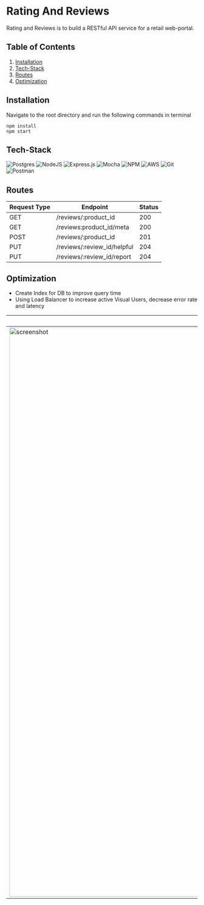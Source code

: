 # Rating And Reviews
Rating and Reviews is to build a RESTful API service for a retail web-portal.
## Table of Contents
1. [Installation](#installation)
2. [Tech-Stack](#tech-stack)
3. [Routes](#routes)
4. [Optimization](#optimization)

## Installation
  Navigate to the root directory and run the following commands in terminal
  ```npm
  npm install
  npm start
  ```
## Tech-Stack
![Postgres](https://img.shields.io/badge/postgres-%23316192.svg?style=for-the-badge&logo=postgresql&logoColor=white)
![NodeJS](https://img.shields.io/badge/node.js-6DA55F?style=for-the-badge&logo=node.js&logoColor=white)
![Express.js](https://img.shields.io/badge/Express.js-000000?style=for-the-badge&logo=express&logoColor=white)
![Mocha](https://img.shields.io/badge/-mocha-%238D6748?style=for-the-badge&logo=mocha&logoColor=white)
![NPM](https://img.shields.io/badge/NPM-%23000000.svg?style=for-the-badge&logo=npm&logoColor=white) 
![AWS](https://img.shields.io/badge/AWS-%23FF9900.svg?style=for-the-badge&logo=amazon-aws&logoColor=white) 
![Git](https://img.shields.io/badge/git-%23F05033.svg?style=for-the-badge&logo=git&logoColor=white) 
![Postman](https://img.shields.io/badge/Postman-FF6C37?style=for-the-badge&logo=Postman&logoColor=white)

## Routes
  |Request Type|Endpoint|Status|
  |---|---|---|
  |GET|/reviews/:product_id|200
  |GET|/reviews:product_id/meta|200
  |POST|/reviews/:product_id|201
  |PUT|/reviews/:review_id/helpful|204
  |PUT|/reviews/:review_id/report|204

## Optimization
- Create Index for DB to improve query time
- Using Load Balancer to increase active Visual Users, decrease error rate and latency
  
|Before|After|
|------------------|-------------------|
|<img width="1500" alt="screenshot" src="https://user-images.githubusercontent.com/87592168/183582592-58526cbb-defa-49cf-8bb6-7f488f221dbe.jpg">|<img width="1500" alt="screenshot" src="https://user-images.githubusercontent.com/87592168/183582681-140f88a5-3186-4b16-8a2c-2b1c05108383.jpg">|
